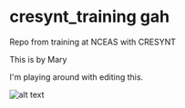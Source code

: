 # cresynt_training gah

Repo from training at NCEAS with CRESYNT

This is by Mary

I'm playing around with editing this. 

![alt text]("~/github/cresynt_training/IMG_5758.JPG")